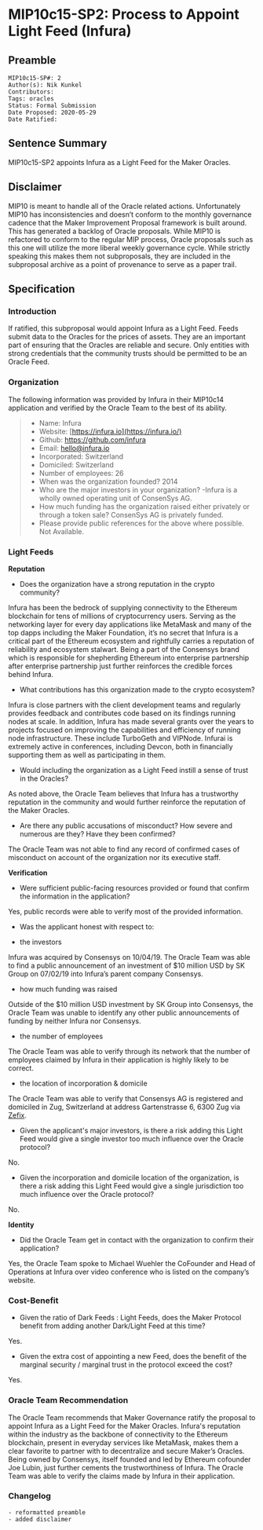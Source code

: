 # MIP10c15-SP2: Process to Appoint Light Feed (Infura)

## Preamble

```
MIP10c15-SP#: 2
Author(s): Nik Kunkel
Contributors:
Tags: oracles
Status: Formal Submission
Date Proposed: 2020-05-29
Date Ratified:
```

## Sentence Summary
MIP10c15-SP2 appoints Infura as a Light Feed for the Maker Oracles.

## Disclaimer
MIP10 is meant to handle all of the Oracle related actions. Unfortunately MIP10 has inconsistencies and doesn’t conform to the monthly governance cadence that the Maker Improvement Proposal framework is built around. This has generated a backlog of Oracle proposals. While MIP10 is refactored to conform to the regular MIP process, Oracle proposals such as this one will utilize the more liberal weekly governance cycle. While strictly speaking this makes them not subproposals, they are included in the subproposal archive as a point of provenance to serve as a paper trail.

## Specification

### Introduction

If ratified, this subproposal would appoint Infura as a Light Feed. Feeds submit data to the Oracles for the prices of assets. They are an important part of ensuring that the Oracles are reliable and secure. Only entities with strong credentials that the community trusts should be permitted to be an Oracle Feed.

### Organization

The following information was provided by Infura in their MIP10c14 application and verified by the Oracle Team to the best of its ability.

> * Name: Infura
> * Website: [https://infura.io](https://infura.io/)
> * Github: https://github.com/infura
> * Email: hello@infura.io
> * Incorporated: Switzerland
> * Domiciled: Switzerland
> * Number of employees: 26
> * When was the organization founded? 2014
> * Who are the major investors in your organization? -Infura is a wholly owned operating unit of ConsenSys AG.
> * How much funding has the organization raised either privately or through a token sale? ConsenSys AG is privately funded.
> * Please provide public references for the above where possible. Not Available.

### Light Feeds

**Reputation**

- Does the organization have a strong reputation in the crypto community?

Infura has been the bedrock of supplying connectivity to the Ethereum blockchain for tens of millions of cryptocurrency users. Serving as the networking layer for every day applications like MetaMask and many of the top dapps including the Maker Foundation, it’s no secret that Infura is a critical part of the Ethereum ecosystem and rightfully carries a reputation of reliability and ecosystem stalwart. Being a part of the Consensys brand which is responsible for shepherding Ethereum into enterprise partnership after enterprise partnership just further reinforces the credible forces behind Infura.

- What contributions has this organization made to the crypto ecosystem?

Infura is close partners with the client development teams and regularly provides feedback and contributes code based on its findings running nodes at scale. In addition, Infura has made several grants over the years to projects focused on improving the capabilities and efficiency of running node infrastructure. These include TurboGeth and VIPNode. Infurai is extremely active in conferences, including Devcon, both in financially supporting them as well as participating in them.

- Would including the organization as a Light Feed instill a sense of trust in the Oracles?

As noted above, the Oracle Team believes that Infura has a trustworthy reputation in the community and would further reinforce the reputation of the Maker Oracles.

- Are there any public accusations of misconduct? How severe and numerous are they? Have they been confirmed?

The Oracle Team was not able to find any record of confirmed cases of misconduct on account of the organization nor its executive staff.

**Verification**

- Were sufficient public-facing resources provided or found that confirm the information in the application?

Yes, public records were able to verify most of the provided information.

- Was the applicant honest with respect to:

- the investors

Infura was acquired by Consensys on 10/04/19. The Oracle Team was able to find a public announcement of an investment of $10 million USD by SK Group on 07/02/19 into Infura’s parent company Consensys.

- how much funding was raised

Outside of the $10 million USD investment by SK Group into Consensys, the Oracle Team was unable to identify any other public announcements of funding by neither Infura nor Consensys.

- the number of employees

The Oracle Team was able to verify through its network that the number of employees claimed by Infura in their application is highly likely to be correct.

- the location of incorporation & domicile

The Oracle Team was able to verify that Consensys AG is registered and domiciled in Zug, Switzerland at address Gartenstrasse 6, 6300 Zug via [Zefix](https://www.zefix.ch/en/search/entity/list/firm/1266173).

- Given the applicant's major investors, is there a risk adding this Light Feed would give a single investor too much influence over the Oracle protocol?

No.

- Given the incorporation and domicile location of the organization, is there a risk adding this Light Feed would give a single jurisdiction too much influence over the Oracle protocol?

No.

**Identity**

- Did the Oracle Team get in contact with the organization to confirm their application?

Yes, the Oracle Team spoke to Michael Wuehler the CoFounder and Head of Operations at Infura over video conference who is listed on the company’s website.

### Cost-Benefit

- Given the ratio of Dark Feeds : Light Feeds, does the Maker Protocol benefit from adding another Dark/Light Feed at this time?

Yes.

- Given the extra cost of appointing a new Feed, does the benefit of the marginal security / marginal trust in the protocol exceed the cost?

Yes.

### Oracle Team Recommendation

The Oracle Team recommends that Maker Governance ratify the proposal to appoint Infura as a Light Feed for the Maker Oracles. Infura's reputation within the industry as the backbone of connectivity to the Ethereum blockchain, present in everyday services like MetaMask, makes them a clear favorite to partner with to decentralize and secure Maker’s Oracles. Being owned by Consensys, itself founded and led by Ethereum cofounder Joe Lubin, just further cements the trustworthiness of Infura. The Oracle Team was able to verify the claims made by Infura in their application.

### Changelog
	- reformatted preamble
	- added disclaimer
